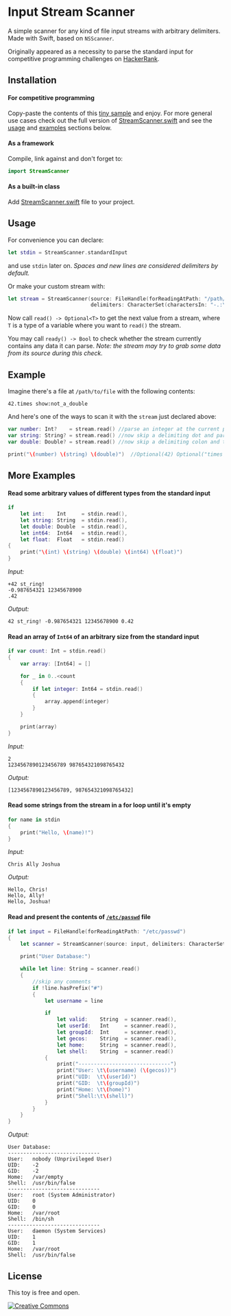 # Input Stream Scanner
A simple scanner for any kind of file input streams with arbitrary delimiters. Made with Swift, based on `NSScanner`. 

Originally appeared as a necessity to parse the standard input for competitive programming challenges on [HackerRank](https://www.hackerrank.com/).<br>

## Installation

#### For competitive programming

Copy-paste the contents of this [tiny sample](https://github.com/shoumikhin/sample/blob/master/ACC.swift) and enjoy.  For more general use cases check out the full version of [StreamScanner.swift](StreamScanner/StreamScanner.swift) and see the [usage](#usage) and [examples](#more-examples) sections below.

#### As a framework

Compile, link against and don't forget to:

```swift
import StreamScanner
```

#### As a built-in class

Add [StreamScanner.swift](StreamScanner/StreamScanner.swift) file to your project.

## Usage

For convenience you can declare:

```swift
let stdin = StreamScanner.standardInput
```
and use `stdin` later on. *Spaces and new lines are considered delimiters by default.*

Or make your custom stream with:

```swift
let stream = StreamScanner(source: FileHandle(forReadingAtPath: "/path/to/file"),
                           delimiters: CharacterSet(charactersIn: "-.:\n"))
```

Now call `read() -> Optional<T>` to get the next value from a stream, where `T` is a type of a variable where you want to `read()` the stream.

You may call `ready() -> Bool` to check whether the stream currently contains any data it can parse. *Note: the stream may try to grab some data from its source during this check.*

## Example

Imagine there's a file at `/path/to/file` with the following contents:

```
42.times show:not_a_double
```

And here's one of the ways to scan it with the `stream` just declared above:

```swift
var number: Int?    = stream.read() //parse an integer at the current position in the stream
var string: String? = stream.read() //now skip a delimiting dot and parse a string
var double: Double? = stream.read() //now skip a delimiting colon and try to parse a double

print("\(number) \(string) \(double)")  //Optional(42) Optional("times show") nil
```

## More Examples

#### Read some arbitrary values of different types from the standard input

```swift
if
    let int:    Int     = stdin.read(),
    let string: String  = stdin.read(),
    let double: Double  = stdin.read(),
    let int64:  Int64   = stdin.read(),
    let float:  Float   = stdin.read()
{
    print("\(int) \(string) \(double) \(int64) \(float)")
}
```
*Input:*
```
+42 st_ring!
-0.987654321 12345678900
.42
```
*Output:*
```
42 st_ring! -0.987654321 12345678900 0.42
```

#### Read an array of `Int64` of an arbitrary size from the standard input

```swift
if var count: Int = stdin.read()
{
    var array: [Int64] = []

    for _ in 0..<count
    {
        if let integer: Int64 = stdin.read()
        {
            array.append(integer)
        }
    }

    print(array)
}
```
*Input:*
```
2
1234567890123456789 987654321098765432
```
*Output:*
```
[1234567890123456789, 987654321098765432]
```

#### Read some strings from the stream in a for loop until it's empty

```swift
for name in stdin
{
    print("Hello, \(name)!")
}
```
*Input:*
```
Chris Ally Joshua
```
*Output:*
```
Hello, Chris!
Hello, Ally!
Hello, Joshua!
```

#### Read and present the contents of [`/etc/passwd`](https://en.wikipedia.org/wiki/Passwd) file

```swift
if let input = FileHandle(forReadingAtPath: "/etc/passwd")
{
    let scanner = StreamScanner(source: input, delimiters: CharacterSet(charactersIn: ":\n"))

    print("User Database:")

    while let line: String = scanner.read()
    {
        //skip any comments
        if !line.hasPrefix("#")
        {
            let username = line

            if
                let valid:    String  = scanner.read(),
                let userId:   Int     = scanner.read(),
                let groupId:  Int     = scanner.read(),
                let gecos:    String  = scanner.read(),
                let home:     String  = scanner.read(),
                let shell:    String  = scanner.read()
            {
                print("------------------------------")
                print("User: \t\(username) (\(gecos))")
                print("UID:  \t\(userId)")
                print("GID:  \t\(groupId)")
                print("Home: \t\(home)")
                print("Shell:\t\(shell)")
            }
        }
    }
}
```
*Output:*
```
User Database:
------------------------------
User: 	nobody (Unprivileged User)
UID:  	-2
GID:  	-2
Home: 	/var/empty
Shell:	/usr/bin/false
------------------------------
User: 	root (System Administrator)
UID:  	0
GID:  	0
Home: 	/var/root
Shell:	/bin/sh
------------------------------
User: 	daemon (System Services)
UID:  	1
GID:  	1
Home: 	/var/root
Shell:	/usr/bin/false
```
## License

This toy is free and open.

[<img src="https://cloud.githubusercontent.com/assets/426434/8402001/9565ec3c-1deb-11e5-95a2-7d3ecdf08334.png" alt="Creative Commons" />](http://creativecommons.org)
